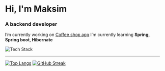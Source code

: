 <h1 align="left">Hi, I'm Maksim</h1>
<h3 align="left">A backend developer</h3>

I’m currently working on [Coffee shop app](https://github.com/Shimady563/coffee-shop-app)
I’m currently learning **Spring, Spring boot, Hibernate**

![Tech Stack](https://github-readme-tech-stack.vercel.app/api/cards?title=Tech+Stack&borderRadius=5&showBorder=false&lineCount=1&bg=%230D1117&badge=%23161B22&border=%2321262D&titleColor=%2358A6FF&line1=spring%2CSpring%2C41a317%3Bhibernate%2CHibernate%2C636363%3Bpostgresql%2Cpostgresql%2C395eed%3B)
  
---
  
[![Top Langs](https://github-readme-stats.vercel.app/api/top-langs/?username=Shimady563&layout=donut&theme=github_dark&hide_border=true&border_radius=5)](https://github.com/anuraghazra/github-readme-stats)
[![GitHub Streak](https://streak-stats.demolab.com?user=Shimady563&theme=github-dark&hide_border=true&border_radius=5&card_width=340)](https://git.io/streak-stats)
